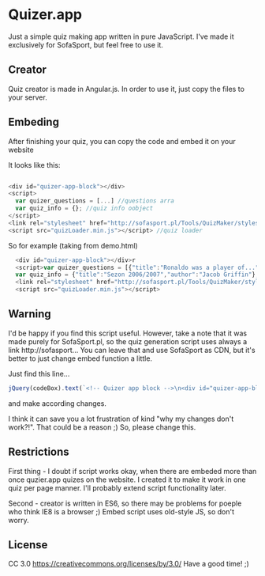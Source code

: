 # Quizer.app
Just a simple quiz making app written in pure JavaScript. I've made it exclusively for SofaSport, but feel free to use it.

Creator
--

Quiz creator is made in Angular.js. In order to use it, just copy the files to your server.

Embeding
--

After finishing your quiz, you can copy the code and embed it on your website 

It looks like this:
```javascript

<div id="quizer-app-block"></div>
<script>
  var quizer_questions = [...] //questions arra
  var quiz_info = {}; //quiz info oobject
</script>
<link rel="stylesheet" href="http://sofasport.pl/Tools/QuizMaker/styles/default.min.css"/>
<script src="quizLoader.min.js"></script> //quiz loader

 ```
  
  So for example (taking from demo.html)

```javascript
  <div id="quizer-app-block"></div>r
  <script>var quizer_questions = [{"title":"Ronaldo was a player of...","image":"","answers":[{"text":"Real Madrid","valid":false,"$$hashKey":"object:8"},{"text":"Liverpool","valid":false,"$$hashKey":"object:9"},{"text":"AC Milan","valid":true,"$$hashKey":"object:10"},{"text":"Inter Mediolan","valid":false,"$$hashKey":"object:11"}],"active":false,"$$hashKey":"object:4"},{"text":"","image":"","answers":[{"text":"Real Madrid","valid":true,"checked":false,"$$hashKey":"object:33"},{"text":"AC Milan","valid":false,"checked":false,"$$hashKey":"object:37"},{"text":"Manchester City","valid":false,"checked":false,"$$hashKey":"object:40"},{"text":"FC Barcelona","valid":false,"checked":false,"$$hashKey":"object:43"}],"active":false,"$$hashKey":"object:27","title":"Robinho was leaving..."},{"text":"","image":"","answers":[{"text":"FC Barcelona","valid":true,"checked":false,"$$hashKey":"object:52"},{"text":"Real Madrid","valid":true,"checked":false,"$$hashKey":"object:55"},{"text":"Granada","valid":false,"checked":false,"$$hashKey":"object:58"},{"text":"Villareal","valid":true,"checked":false,"$$hashKey":"object:61"}],"active":false,"$$hashKey":"object:46","title":"Which teams were compating in the Primera Division?"}]
  var quiz_info = {"title":"Sezon 2006/2007","author":"Jacob Griffin"};</script>
  <link rel="stylesheet" href="http://sofasport.pl/Tools/QuizMaker/styles/default.min.css"/>
  <script src="quizLoader.min.js"></script>
  ```
  
Warning
--
 
 I'd be happy if you find this script useful. However, take a note that it was made purely for SofaSport.pl, so the quiz generation script uses always a link http://sofasport... You can leave that and use SofaSport as CDN, but it's better to just change embed function a little. 
 
 Just find this line...
 
```javascript
jQuery(codeBox).text(`<!-- Quizer app block -->\n<div id="quizer-app-block"></div>\n<script>var quizer_questions = ${JSON.stringify($scope.Quests)}\nvar quiz_info = ${JSON.stringify($scope.quiz)};</script>\n<link href="http://sofasport.pl/Tools/QuizMaker/styles/default.min.css" rel="stylesheet"/>\n<script src="http://sofasport.pl/Tools/QuizMaker/quizLoader.min.js"></script>\n<!-- Quizer app block end -->`);
```

and make according changes.

I think it can save you a lot frustration of kind "why my changes don't work?!". That could be a reason ;) So, please change this.

Restrictions
--

First thing - I doubt if script works okay, when there are embeded more than once quzier.app quizes on the website. I created it to make it work in one quiz per page manner. I'll probably extend script functionality later.

Second - creator is written in ES6, so there may be problems for poeple who think IE8 is a browser ;) Embed script uses old-style JS, so don't worry.

License
--

CC 3.0 https://creativecommons.org/licenses/by/3.0/
Have a good time! ;)


